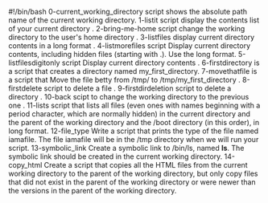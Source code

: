 #!/bin/bash
0-current_working_directory script shows the absolute path name of the current working directory.
1-listit script display the contents list of your current directory .
2-bring-me-home script change the working directory to the user's home directory .
3-listfiles display current directory contents in a long format .
4-listmorefiles script Display current directory contents, including hidden files (starting with .). Use the long format.
5-listfilesdigitonly script Display current directory contents .
6-firstdirectory is a script that creates a directory named my_first_directory.
7-movethatfile is a script that Move the file betty from /tmp/ to /tmp/my_first_directory .
8-firstdelete script to delete a file .
9-firstdirdeletion script to delete a directory .
10-back scipt to change the working directory to the previous one .
11-lists script that lists all files (even ones with names beginning with a period character, which are normally hidden) in the current directory and the parent of the working directory and the /boot directory (in this order), in long format.
12-file_type Write a script that prints the type of the file named iamafile. The file iamafile will be in the /tmp directory when we will run your script.
13-symbolic_link Create a symbolic link to /bin/ls, named __ls__. The symbolic link should be created in the current working directory.
14-copy_html Create a script that copies all the HTML files from the current working directory to the parent of the working directory, but only copy files that did not exist in the parent of the working directory or were newer than the versions in the parent of the working directory.
